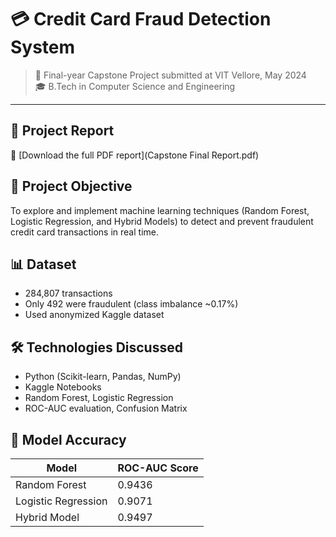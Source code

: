 # 💳 Credit Card Fraud Detection System

> 📘 Final-year Capstone Project submitted at VIT Vellore, May 2024  
> 🎓 B.Tech in Computer Science and Engineering  

---

## 📄 Project Report

📎 [Download the full PDF report](Capstone Final Report.pdf)

## 🧠 Project Objective

To explore and implement machine learning techniques (Random Forest, Logistic Regression, and Hybrid Models) to detect and prevent fraudulent credit card transactions in real time.

## 📊 Dataset

- 284,807 transactions
- Only 492 were fraudulent (class imbalance ~0.17%)
- Used anonymized Kaggle dataset

## 🛠️ Technologies Discussed

- Python (Scikit-learn, Pandas, NumPy)
- Kaggle Notebooks
- Random Forest, Logistic Regression
- ROC-AUC evaluation, Confusion Matrix

## 🧪 Model Accuracy

| Model              | ROC-AUC Score |
|-------------------|---------------|
| Random Forest      | 0.9436        |
| Logistic Regression| 0.9071        |
| Hybrid Model       | 0.9497        |

